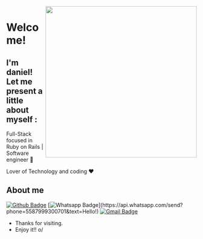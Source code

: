 <img align="right" width="400" height="400" src="https://media.giphy.com/media/IThjAlJnD9WNO/giphy.gif">


# Welcome!
## I'm daniel! Let me present a little about myself :

Full-Stack focused in Ruby on Rails | Software engineer :robot:

Lover of Technology and coding :heart:



## About me 

[![Github Badge](https://img.shields.io/badge/-Github-000?style=flat-square&logo=Github&logoColor=white&link=https://github.com/danielsan2)](https://github.com/Lucasdfg07)
[![Whatsapp Badge](https://img.shields.io/badge/-Whatsapp-4CA143?style=flat-square&labelColor=4CA143&logo=whatsapp&logoColor=white&link=https://api.whatsapp.com/send?phone=5587999300701&text=Hello!)](https://api.whatsapp.com/send?phone=5587999300701&text=Hello!)
[![Gmail Badge](https://img.shields.io/badge/-Gmail-c14438?style=flat-square&logo=Gmail&logoColor=white&link=mailto:danielsantossan149@gmail.com)](mailto:danielsantossan149@gmail.com)


- Thanks for visiting. 
- Enjoy it!! o/
